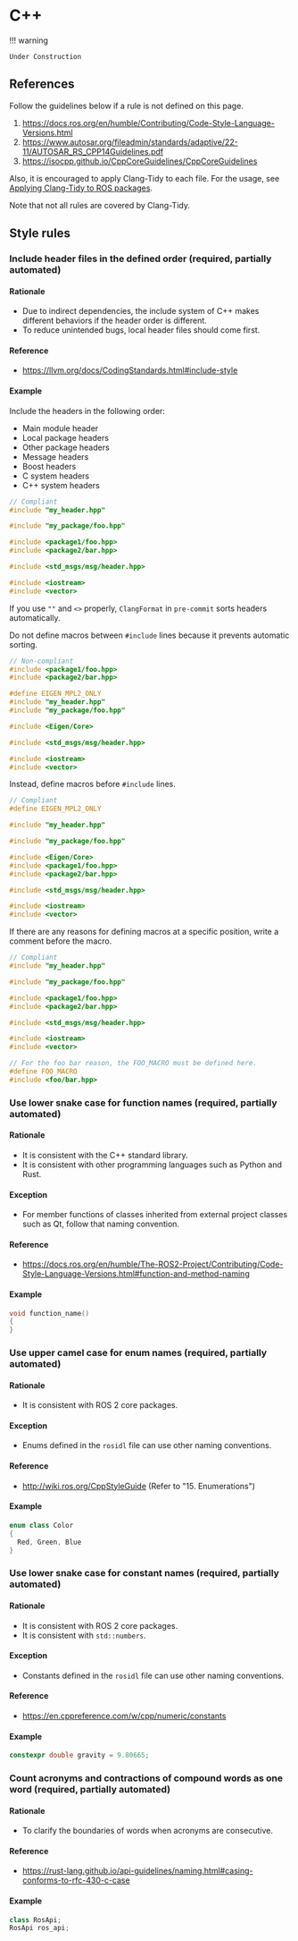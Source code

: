 # C++

!!! warning

    Under Construction

## References

Follow the guidelines below if a rule is not defined on this page.

1. <https://docs.ros.org/en/humble/Contributing/Code-Style-Language-Versions.html>
2. <https://www.autosar.org/fileadmin/standards/adaptive/22-11/AUTOSAR_RS_CPP14Guidelines.pdf>
3. <https://isocpp.github.io/CppCoreGuidelines/CppCoreGuidelines>

Also, it is encouraged to apply Clang-Tidy to each file.
For the usage, see [Applying Clang-Tidy to ROS packages](../../../how-to-guides/others/applying-clang-tidy-to-ros-packages.md).

Note that not all rules are covered by Clang-Tidy.

## Style rules

### Include header files in the defined order (required, partially automated)

#### Rationale

- Due to indirect dependencies, the include system of C++ makes different behaviors if the header order is different.
- To reduce unintended bugs, local header files should come first.

#### Reference

- <https://llvm.org/docs/CodingStandards.html#include-style>

#### Example

Include the headers in the following order:

- Main module header
- Local package headers
- Other package headers
- Message headers
- Boost headers
- C system headers
- C++ system headers

```cpp
// Compliant
#include "my_header.hpp"

#include "my_package/foo.hpp"

#include <package1/foo.hpp>
#include <package2/bar.hpp>

#include <std_msgs/msg/header.hpp>

#include <iostream>
#include <vector>
```

If you use `""` and `<>` properly, `ClangFormat` in `pre-commit` sorts headers automatically.

Do not define macros between `#include` lines because it prevents automatic sorting.

```cpp
// Non-compliant
#include <package1/foo.hpp>
#include <package2/bar.hpp>

#define EIGEN_MPL2_ONLY
#include "my_header.hpp"
#include "my_package/foo.hpp"

#include <Eigen/Core>

#include <std_msgs/msg/header.hpp>

#include <iostream>
#include <vector>
```

Instead, define macros before `#include` lines.

```cpp
// Compliant
#define EIGEN_MPL2_ONLY

#include "my_header.hpp"

#include "my_package/foo.hpp"

#include <Eigen/Core>
#include <package1/foo.hpp>
#include <package2/bar.hpp>

#include <std_msgs/msg/header.hpp>

#include <iostream>
#include <vector>
```

If there are any reasons for defining macros at a specific position, write a comment before the macro.

```cpp
// Compliant
#include "my_header.hpp"

#include "my_package/foo.hpp"

#include <package1/foo.hpp>
#include <package2/bar.hpp>

#include <std_msgs/msg/header.hpp>

#include <iostream>
#include <vector>

// For the foo bar reason, the FOO_MACRO must be defined here.
#define FOO_MACRO
#include <foo/bar.hpp>
```

### Use lower snake case for function names (required, partially automated)

#### Rationale

- It is consistent with the C++ standard library.
- It is consistent with other programming languages such as Python and Rust.

#### Exception

- For member functions of classes inherited from external project classes such as Qt, follow that naming convention.

#### Reference

- <https://docs.ros.org/en/humble/The-ROS2-Project/Contributing/Code-Style-Language-Versions.html#function-and-method-naming>

#### Example

```cpp
void function_name()
{
}
```

### Use upper camel case for enum names (required, partially automated)

#### Rationale

- It is consistent with ROS 2 core packages.

#### Exception

- Enums defined in the `rosidl` file can use other naming conventions.

#### Reference

- <http://wiki.ros.org/CppStyleGuide> (Refer to "15. Enumerations")

#### Example

```cpp
enum class Color
{
  Red, Green, Blue
}
```

### Use lower snake case for constant names (required, partially automated)

#### Rationale

- It is consistent with ROS 2 core packages.
- It is consistent with `std::numbers`.

#### Exception

- Constants defined in the `rosidl` file can use other naming conventions.

#### Reference

- <https://en.cppreference.com/w/cpp/numeric/constants>

#### Example

```cpp
constexpr double gravity = 9.80665;
```

### Count acronyms and contractions of compound words as one word (required, partially automated)

#### Rationale

- To clarify the boundaries of words when acronyms are consecutive.

#### Reference

- <https://rust-lang.github.io/api-guidelines/naming.html#casing-conforms-to-rfc-430-c-case>

#### Example

```cpp
class RosApi;
RosApi ros_api;
```
